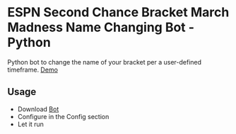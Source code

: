 # ESPN Second Chance Bracket March Madness Name Changing Bot - Python
Python bot to change the name of your bracket per a user-defined timeframe. [Demo](http://games.espn.com/second-chance-bracket/2017/en/entry?entryID=1861827)

## Usage
 - Download [Bot](ESPN%20Bot.py)
 - Configure in the Config section
 - Let it run
